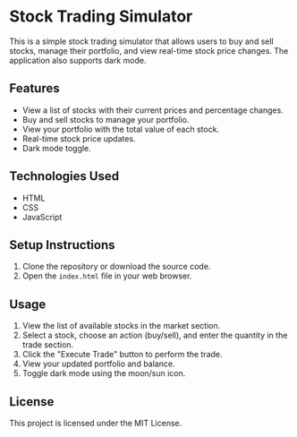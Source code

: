 # Stock Trading Simulator

This is a simple stock trading simulator that allows users to buy and sell stocks, manage their portfolio, and view real-time stock price changes. The application also supports dark mode.

## Features

- View a list of stocks with their current prices and percentage changes.
- Buy and sell stocks to manage your portfolio.
- View your portfolio with the total value of each stock.
- Real-time stock price updates.
- Dark mode toggle.

## Technologies Used

- HTML
- CSS
- JavaScript

## Setup Instructions

1. Clone the repository or download the source code.
2. Open the `index.html` file in your web browser.

## Usage

1. View the list of available stocks in the market section.
2. Select a stock, choose an action (buy/sell), and enter the quantity in the trade section.
3. Click the "Execute Trade" button to perform the trade.
4. View your updated portfolio and balance.
5. Toggle dark mode using the moon/sun icon.

## License

This project is licensed under the MIT License.
